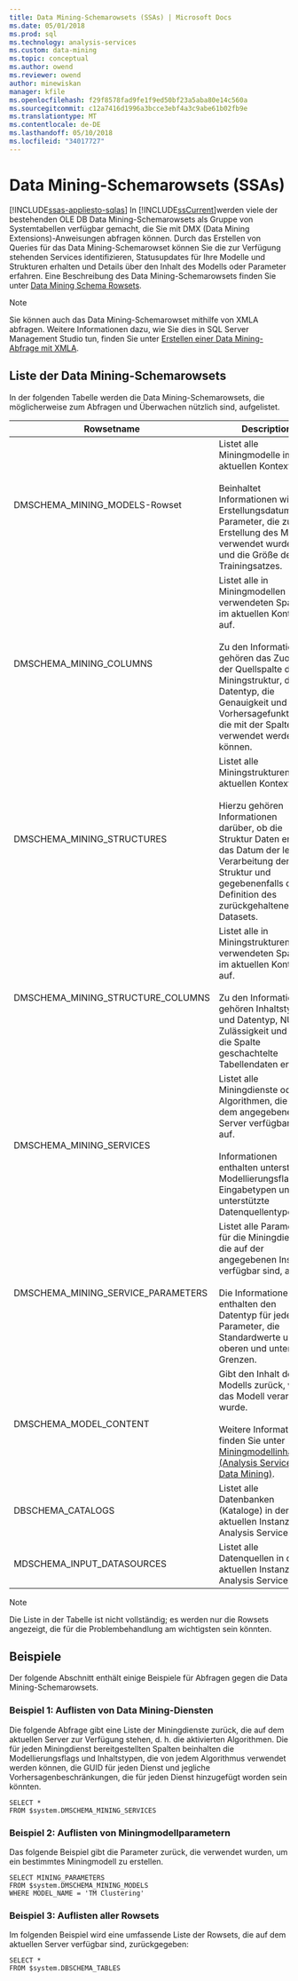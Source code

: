 ```yaml
---
title: Data Mining-Schemarowsets (SSAs) | Microsoft Docs
ms.date: 05/01/2018
ms.prod: sql
ms.technology: analysis-services
ms.custom: data-mining
ms.topic: conceptual
ms.author: owend
ms.reviewer: owend
author: minewiskan
manager: kfile
ms.openlocfilehash: f29f8578fad9fe1f9ed50bf23a5aba80e14c560a
ms.sourcegitcommit: c12a7416d1996a3bcce3ebf4a3c9abe61b02fb9e
ms.translationtype: MT
ms.contentlocale: de-DE
ms.lasthandoff: 05/10/2018
ms.locfileid: "34017727"
---
```

# <a name="data-mining-schema-rowsets-ssas"></a>Data Mining-Schemarowsets (SSAs)
[!INCLUDE[ssas-appliesto-sqlas](../../includes/ssas-appliesto-sqlas.md)]
  In [!INCLUDE[ssCurrent](../../includes/sscurrent-md.md)]werden viele der bestehenden OLE DB Data Mining-Schemarowsets als Gruppe von Systemtabellen verfügbar gemacht, die Sie mit DMX (Data Mining Extensions)-Anweisungen abfragen können. Durch das Erstellen von Queries für das Data Mining-Schemarowset können Sie die zur Verfügung stehenden Services identifizieren, Statusupdates für Ihre Modelle und Strukturen erhalten und Details über den Inhalt des Modells oder Parameter erfahren. Eine Beschreibung des Data Mining-Schemarowsets finden Sie unter [Data Mining Schema Rowsets](../../analysis-services/schema-rowsets/data-mining/data-mining-schema-rowsets.md).  
  
> [!NOTE]  
>  Sie können auch das Data Mining-Schemarowset mithilfe von XMLA abfragen. Weitere Informationen dazu, wie Sie dies in SQL Server Management Studio tun, finden Sie unter [Erstellen einer Data Mining-Abfrage mit XMLA](../../analysis-services/data-mining/create-a-data-mining-query-by-using-xmla.md).  
  
## <a name="list-of-data-mining-schema-rowsets"></a>Liste der Data Mining-Schemarowsets  
 In der folgenden Tabelle werden die Data Mining-Schemarowsets, die möglicherweise zum Abfragen und Überwachen nützlich sind, aufgelistet.  
  
|Rowsetname|Description|  
|-----------------|-----------------|  
|DMSCHEMA_MINING_MODELS-Rowset|Listet alle Miningmodelle im aktuellen Kontext auf.<br /><br /> Beinhaltet Informationen wie das Erstellungsdatum, Parameter, die zur Erstellung des Modells verwendet wurden, und die Größe des Trainingsatzes.|  
|DMSCHEMA_MINING_COLUMNS|Listet alle in Miningmodellen verwendeten Spalten im aktuellen Kontext auf.<br /><br /> Zu den Informationen gehören das Zuordnen der Quellspalte der Miningstruktur, der Datentyp, die Genauigkeit und Vorhersagefunktionen, die mit der Spalte verwendet werden können.|  
|DMSCHEMA_MINING_STRUCTURES|Listet alle Miningstrukturen im aktuellen Kontext auf.<br /><br /> Hierzu gehören Informationen darüber, ob die Struktur Daten enthält, das Datum der letzten Verarbeitung der Struktur und gegebenenfalls die Definition des zurückgehaltenen Datasets.|  
|DMSCHEMA_MINING_STRUCTURE_COLUMNS|Listet alle in Miningstrukturen verwendeten Spalten im aktuellen Kontext auf.<br /><br /> Zu den Informationen gehören Inhaltstyp und Datentyp, NULL-Zulässigkeit und ob die Spalte geschachtelte Tabellendaten enthält.|  
|DMSCHEMA_MINING_SERVICES|Listet alle Miningdienste oder Algorithmen, die auf dem angegebenen Server verfügbar sind, auf.<br /><br /> Informationen enthalten unterstützte Modellierungsflags, Eingabetypen und unterstützte Datenquellentypen.|  
|DMSCHEMA_MINING_SERVICE_PARAMETERS|Listet alle Parameter für die Miningdienste, die auf der angegebenen Instanz verfügbar sind, auf.<br /><br /> Die Informationen enthalten den Datentyp für jeden Parameter, die Standardwerte und die oberen und unteren Grenzen.|  
|DMSCHEMA_MODEL_CONTENT|Gibt den Inhalt des Modells zurück, wenn das Modell verarbeitet wurde.<br /><br /> Weitere Informationen finden Sie unter [Miningmodellinhalt &#40;Analysis Services – Data Mining&#41;](../../analysis-services/data-mining/mining-model-content-analysis-services-data-mining.md).|  
|DBSCHEMA_CATALOGS|Listet alle Datenbanken (Kataloge) in der aktuellen Instanz von Analysis Services auf.|  
|MDSCHEMA_INPUT_DATASOURCES|Listet alle Datenquellen in der aktuellen Instanz von Analysis Services auf.|  
  
> [!NOTE]  
>  Die Liste in der Tabelle ist nicht vollständig; es werden nur die Rowsets angezeigt, die für die Problembehandlung am wichtigsten sein könnten.  
  
## <a name="examples"></a>Beispiele  
 Der folgende Abschnitt enthält einige Beispiele für Abfragen gegen die Data Mining-Schemarowsets.  
  
### <a name="example-1-list-data-mining-services"></a>Beispiel 1: Auflisten von Data Mining-Diensten  
 Die folgende Abfrage gibt eine Liste der Miningdienste zurück, die auf dem aktuellen Server zur Verfügung stehen, d. h. die aktivierten Algorithmen. Die für jeden Miningdienst bereitgestellten Spalten beinhalten die Modellierungsflags und Inhaltstypen, die von jedem Algorithmus verwendet werden können, die GUID für jeden Dienst und jegliche Vorhersagenbeschränkungen, die für jeden Dienst hinzugefügt worden sein könnten.  
  
```  
SELECT *  
FROM $system.DMSCHEMA_MINING_SERVICES  
```  
  
### <a name="example-2-list-mining-model-parameters"></a>Beispiel 2: Auflisten von Miningmodellparametern  
 Das folgende Beispiel gibt die Parameter zurück, die verwendet wurden, um ein bestimmtes Miningmodell zu erstellen.  
  
```  
SELECT MINING_PARAMETERS   
FROM $system.DMSCHEMA_MINING_MODELS  
WHERE MODEL_NAME = 'TM Clustering'  
```  
  
### <a name="example-3-list-all-rowsets"></a>Beispiel 3: Auflisten aller Rowsets  
 Im folgenden Beispiel wird eine umfassende Liste der Rowsets, die auf dem aktuellen Server verfügbar sind, zurückgegeben:  
  
```  
SELECT *   
FROM $system.DBSCHEMA_TABLES  
```  
  
  
